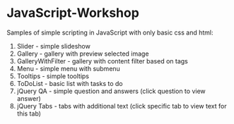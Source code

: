 # JavaScript-Workshop
Samples of simple scripting in JavaScript with only basic css and html:
1. Slider - simple slideshow
2. Gallery - gallery with preview selected image
3. GalleryWithFilter - gallery with content filter based on tags
4. Menu - simple menu with submenu
5. Tooltips - simple tooltips
6. ToDoList - basic list with tasks to do
7. jQuery QA - simple question and answers (click question to view answer)
8. jQuery Tabs - tabs with additional text (click specific tab to view text for this tab)
